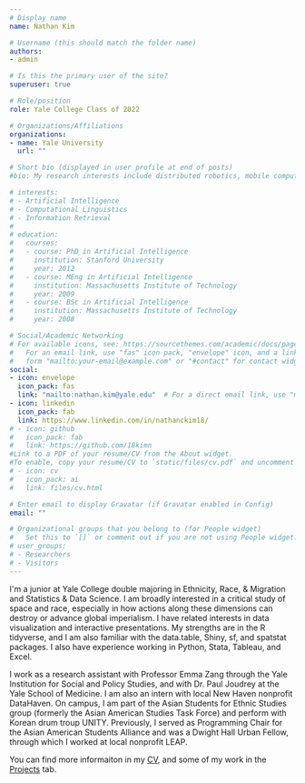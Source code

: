 ```yaml
---
# Display name
name: Nathan Kim

# Username (this should match the folder name)
authors:
- admin

# Is this the primary user of the site?
superuser: true

# Role/position
role: Yale College Class of 2022

# Organizations/Affiliations
organizations:
- name: Yale University
  url: ""

# Short bio (displayed in user profile at end of posts)
#bio: My research interests include distributed robotics, mobile computing and programmable matter.

# interests:
# - Artificial Intelligence
# - Computational Linguistics
# - Information Retrieval
# 
# education:
#   courses:
#   - course: PhD in Artificial Intelligence
#     institution: Stanford University
#     year: 2012
#   - course: MEng in Artificial Intelligence
#     institution: Massachusetts Institute of Technology
#     year: 2009
#   - course: BSc in Artificial Intelligence
#     institution: Massachusetts Institute of Technology
#     year: 2008

# Social/Academic Networking
# For available icons, see: https://sourcethemes.com/academic/docs/page-builder/#icons
#   For an email link, use "fas" icon pack, "envelope" icon, and a link in the
#   form "mailto:your-email@example.com" or "#contact" for contact widget.
social:
- icon: envelope
  icon_pack: fas
  link: "mailto:nathan.kim@yale.edu"  # For a direct email link, use "mailto:test@example.org".
- icon: linkedin
  icon_pack: fab
  link: https://www.linkedin.com/in/nathanckim18/
# - icon: github
#   icon_pack: fab
#   link: https://github.com/18kimn
#Link to a PDF of your resume/CV from the About widget.
#To enable, copy your resume/CV to `static/files/cv.pdf` and uncomment the lines below.
# - icon: cv
#   icon_pack: ai
#   link: files/cv.html

# Enter email to display Gravatar (if Gravatar enabled in Config)
email: ""

# Organizational groups that you belong to (for People widget)
#   Set this to `[]` or comment out if you are not using People widget.
# user_groups:
# - Researchers
# - Visitors
---
```


I'm a junior at Yale College double majoring in Ethnicity, Race, & Migration and Statistics & Data Science. I am broadly interested in a critical study of space and race, especially in how actions along these dimensions can destroy or advance global imperialism. I have related interests in data visualization and interactive presentations. My strengths are in the R tidyverse, and I am also familiar with the data.table, Shiny, sf, and spatstat packages. I also have experience working in Python, Stata, Tableau, and Excel. 

I work as a research assistant with Professor Emma Zang through the Yale Institution for Social and Policy Studies, and with Dr. Paul Joudrey at the Yale School of Medicine. I am also an intern with local New Haven nonprofit DataHaven. On campus, I am part of the Asian Students for Ethnic Studies group (formerly the Asian American Studies Task Force) and perform with Korean drum troup UNITY. Previously, I served as Programming Chair for the Asian American Students Alliance and was a Dwight Hall Urban Fellow, through which I worked at local nonprofit LEAP. 

You can find more informaiton in my [CV](files/cv.html), and some of my work in the [Projects](#projects) tab. 


